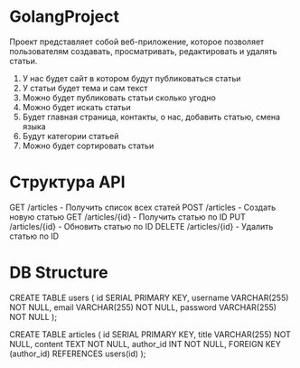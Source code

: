 # GolangProject
Проект представляет собой веб-приложение, которое позволяет пользователям создавать, просматривать, редактировать и удалять статьи.
1. У нас будет сайт в котором будут публиковаться статьи
2. У статьи будет тема и сам текст
3. Можно будет публиковать статьи сколько угодно
4. Можно будет искать статьи
5. Будет главная страница, контакты, о нас, добавить статью, смена языка
6. Будут категории статьей 
7. Можно будет сортировать статьи

# Структура API
GET /articles - Получить список всех статей
POST /articles - Создать новую статью
GET /articles/{id} - Получить статью по ID
PUT /articles/{id} - Обновить статью по ID
DELETE /articles/{id} - Удалить статью по ID
# DB Structure

CREATE TABLE users (
    id SERIAL PRIMARY KEY,
    username VARCHAR(255) NOT NULL,
    email VARCHAR(255) NOT NULL,
    password VARCHAR(255) NOT NULL
);

CREATE TABLE articles (
    id SERIAL PRIMARY KEY,
    title VARCHAR(255) NOT NULL,
    content TEXT NOT NULL,
    author_id INT NOT NULL,
    FOREIGN KEY (author_id) REFERENCES users(id)
);
